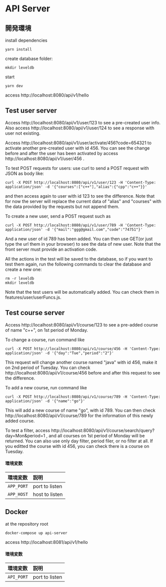 # API Server

## 開発環境

install dependencies

```
yarn install
```

create database folder:
```console
mkdir leveldb
```

start

```
yarn dev
```

access http://localhost:8080/api/v1/hello

## Test user server

Access http://localhost:8080/api/v1/user/123 to see a pre-created user info. Also access http://localhost:8080/api/v1/user/124 to see a response with user not existing.

Access http://localhost:8080/api/v1/user/activate/456?code=654321 to activate another pre-created user with id 456. You can see the change before and after the user has been activated by access http://localhost:8080/api/v1/user/456 .

To test POST requests for users: use curl to send a POST request with JSON as body like: 

```console
curl -X POST http://localhost:8080/api/v1/user/123 -H 'Content-Type: application/json' -d '{"courses":["c++"],"alias":{"cpp":"c++"}}'
```
and then access again to user with id 123 to see the difference. Note that for now the server will replace the current data of "alias" and "courses" with the data provided by the requests but not append them.

To create a new user, send a POST request such as 
```console
curl -X POST http://localhost:8080/api/v1/user/789 -H 'Content-Type: application/json' -d '{"mail":"ggg@gmail.com","code":"74751"}'
```
And a new user of id 789 has been added. You can then use GET(or just type the url them in your browser) to see the data of new user. Note that the front server must provide an activation code.

All the actions in the test will be saved to the database, so if you want to test them again, run the following commands to clear the database and create a new one:
```console
rm -r leveldb
mkdir leveldb
```
Note that the test users will be automatically added. You can check them in features/user/userFuncs.js.

## Test course server

Access http://localhost:8080/api/v1/course/123 to see a pre-added course of name "c++", on 1st period of Monday. 

To change a course, run command like
```console
curl -X POST http://localhost:8080/api/v1/course/456 -H 'Content-Type: application/json' -d '{"day":"Tue","period":"2"}'
```
This request will change another course named "java" with id 456, make it on 2nd period of Tuesday. You can check http://localhost:8080/api/v1/course/456 before and after this request to see the difference.

To add a new course, run command like
```console
curl -X POST http://localhost:8080/api/v1/course/789 -H 'Content-Type: application/json' -d '{"name":"go"}'
```
This will add a new course of name "go", with id 789. You can then check http://localhost:8080/api/v1/course/789 for the information of this newly added course.

To test a filter, access http://localhost:8080/api/v1/course/search/query?day=Mon&period=1 , and all courses on 1st period of Monday will be returned. You can also use only day filter, period filer, or no filter at all. If you editted the course with id 456, you can check there is a course on Tuesday.

#### 環境変数

|環境変数|説明|
|:--|:--|
|`APP_PORT`|port to listen|
|`APP_HOST`|host to listen|

## Docker

at the repository root

```
docker-compose up api-server
```

access http://localhost:8081/api/v1/hello

#### 環境変数

|環境変数|説明|
|:--|:--|
|`API_PORT`|port to listen|
